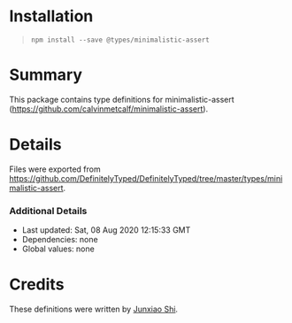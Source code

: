 # Installation
> `npm install --save @types/minimalistic-assert`

# Summary
This package contains type definitions for minimalistic-assert (https://github.com/calvinmetcalf/minimalistic-assert).

# Details
Files were exported from https://github.com/DefinitelyTyped/DefinitelyTyped/tree/master/types/minimalistic-assert.

### Additional Details
 * Last updated: Sat, 08 Aug 2020 12:15:33 GMT
 * Dependencies: none
 * Global values: none

# Credits
These definitions were written by [Junxiao Shi](https://github.com/yoursunny).
